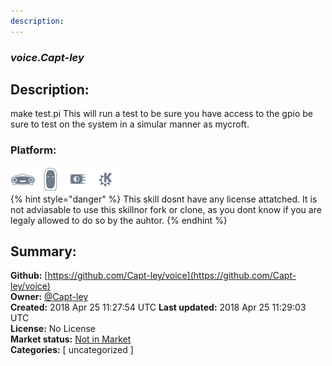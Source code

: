 ```yaml
---
description: 
---
```


### _voice.Capt-ley_  
## Description:  
make test.pi
This will run a test to be sure you have access to the gpio be sure to test on the system in a simular manner as mycroft.  
### Platform:  
 ![Mark I](../.gitbook/assets/mark-1-icon.png)  ![Mark II](../.gitbook/assets/mark-2-icon.png)  ![Picroft](../.gitbook/assets/picroft-icon.png)  ![plasmoid](../.gitbook/assets/kde.png)   
{% hint style="danger" %}
This skill dosnt have any license attatched. It is not adviasable to use this skillnor fork or clone, as you dont know if you are legaly allowed to do so by the auhtor.
{% endhint %}
  
## Summary:  
**Github:** [https://github.com/Capt-ley/voice](https://github.com/Capt-ley/voice)  
**Owner:** [@Capt-ley](https://github.com/Capt-ley)  
**Created:** 2018 Apr 25 11:27:54 UTC  **Last updated:** 2018 Apr 25 11:29:03 UTC  
**License:** No License  
**Market status:** [Not in Market](https://market.mycroft.ai/skill/)  
**Categories:** [ uncategorized ]   
